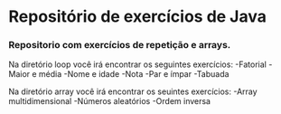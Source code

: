 # Repositório de exercícios de Java

### Repositorio com exercícios de repetição e arrays.

Na diretório loop você irá encontrar os seguintes exercícios:
    -Fatorial
    -Maior e média
    -Nome e idade
    -Nota
    -Par e ímpar
    -Tabuada

Na diretório array você irá encontrar os seuintes exercícios:
    -Array multidimensional
    -Números aleatórios
    -Ordem inversa

